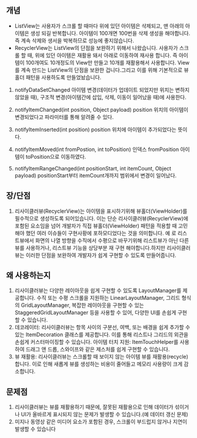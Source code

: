 ## 개념
* ListView는 사용자가 스크롤 할 때마다 위에 있던 아이템은 삭제되고, 
맨 아래의 아이템은 생성 되길 반복합니다.
아이템이 100개면 100번을 삭제 생성을 해야합니다.
즉 계속 삭제와 생서을 박복하므로 성능에 좋지않습니다.
* RecyclerView는 ListView의 단점을 보완하기 위해서 나왔습니다.
사용자가 스크롤 할 때, 위에 있던 아이템은 재활용 돼서 아래로 이동하여 재사용 합니다.
즉 아이템이 100개여도 10개정도의 View만 만들고 10개를 재활용해서 사용합니다.
View를 계속 만드는 ListView의 단점을 보완한 겁니다.그리고 이를 위해 기본적으로 뷰홀더 패턴을 사용하도록 만들었놨습니다.
1. notifyDataSetChanged
아이템 변경(데이터가 업데이트 되었지만 위치는 변하지 않았을 때), 구조적 변경(아이템간에 삽입, 삭제, 이동이 일어났을 때)에 사용한다.

2. notifyItemChanged(int position, Object payload)
position 위치의 아이템이 변경되었다고 파라미터를 통해 알려줄 수 있다.

3. notifyItemInserted(int position)
position 위치에 아이템이 추가되었다는 뜻이다.

4. notifyItemMoved(int fromPostion, int toPosition)
인덱스 fromPosition 아이템이 toPosition으로 이동하였다.

5. notifyItemRangeChanged(int positionStart, int itemCount, Object payload)
positionStart부터 itemCount개까지 범위에서 변경이 일어났다.

## 장/단점
1. 리사이클러뷰(RecyclerView)는 아이템을 표시하기위해 뷰홀더(ViewHolder)를 필수적으로 생성하도록 되어있습니다. 이는 단순 리사이클러뷰(RecyclerView)에 포함된 요소임을 넘어 개발자가 직접 뷰홀더(ViewHolder) 패턴을 적용할 때 고민해야 했던 여러 이슈들이 구현사황에 포하모디었다는 것을 의미합니다. 예 로 리스트뷰에서 화면의 나열 방향을 수직에서 수평으로 바꾸기위해 리스트뷰가 아닌 다른 뷰를 사용하거나, 리스트뷰 기능을 상당부분 재 구현 해야합니다.하지만 리사이클러뷰는 이러한 단점을 보완하여 개발자가 쉽게 구현할 수 있도록 만들어줍니다.


## 왜 사용하는지
1. 리사이클러뷰는 다양한 레이아웃을 쉽게 구현할 수 있도록 LayoutManager를 제공합니다. 수직 또는 수평 스크롤을 지원하는 LinearLayoutManager, 그리드 형식의 GridLayoutManager, 복잡한 레이아웃을 구현할 수 있는 StaggeredGridLayoutManager 등을 사용할 수 있어, 다양한 UI를 손쉽게 구현할 수 있습니다.
2. 데코레이터: 리사이클러뷰는 항목 사이의 구분선, 여백, 또는 배경을 쉽게 추가할 수 있는 ItemDecoration 클래스를 제공합니다. 이를 통해 리스트나 그리드의 외관을 손쉽게 커스터마이징할 수 있습니다.
아이템 터치 지원: ItemTouchHelper를 사용하여 드래그 앤 드롭, 스와이프와 같은 제스처를 쉽게 구현할 수 있습니다.
3. 뷰 재활용: 리사이클러뷰는 스크롤할 때 보이지 않는 아이템 뷰를 재활용(recycle)합니다. 이로 인해 새롭게 뷰를 생성하는 비용이 줄어들고 메모리 사용량이 크게 감소합니다.
## 문제점
1. 리사이클러뷰는 뷰를 재활용하기 때문에, 잘못된 재활용으로 인해 데이터가 섞이거나 UI가 올바르게 표시되지 않는 문제가 발생할 수 있습니다.(예 데이터 갱신 문제)
2. 미지나 동영상 같은 미디어 요소가 포함된 경우, 스크롤이 부드럽지 않거나 지연이 발생할 수 있습니다


 
